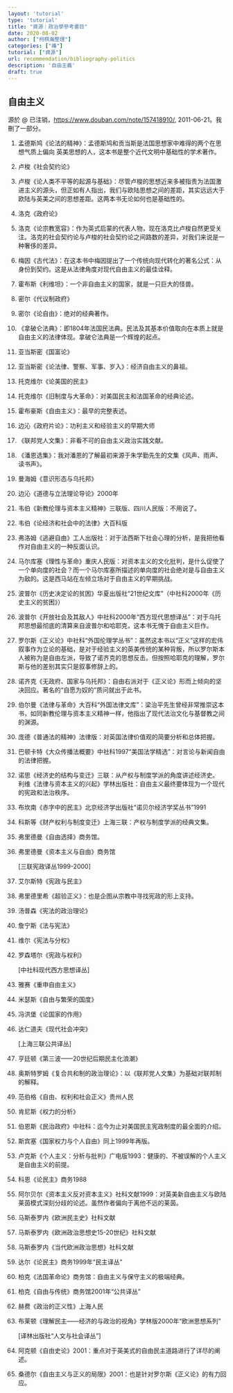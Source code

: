 ```yaml
---
layout: 'tutorial'
type: 'tutorial'
title: "資源｜政治學參考書目"
date: 2020-08-02
author: ["柯棋瀚整理"]
categories: ["襍"]
tutorial: ["資源"]
url: recommendation/bibliography-politics
description: '自由主義'
draft: true
---
```


## 自由主义

源於 @ 已注销，https://www.douban.com/note/157418910/, 2011-06-21。我刪了一部分。

1. 孟德斯鸠《论法的精神》：孟德斯鸠和贡当斯是法国思想家中难得的两个在思想气质上偏向 英美思想的人，这本书是整个近代文明中基础性的学术著作。  

2. 卢梭《社会契约论》  

3. 卢梭《论人类不平等的起源与基础》：尽管卢梭的思想近来多被指责为法国激进主义的源头，但正如有人指出，我们与欧陆思想之间的差距，其实远远大于欧陆与英美之间的思想差距。这两本书无论如何也是基础性的。  

4. 洛克《政府论》  

5. 洛克《论宗教宽容》：作为英式启蒙的代表人物，现在洛克比卢梭自然更受关注。洛克的社会契约论与卢梭的社会契约论之间路数的差异，对我们来说是一种奢侈的差异。  

6. 梅因《古代法》：在这本书中梅因提出了一个传统向现代转化的著名公式：从身份到契约。这是从法律角度对现代自由主义的最佳诠释。  

7. 霍布斯《利维坦》：一个非自由主义的国家，就是一只巨大的怪兽。  

8. 密尔《代议制政府》  

9. 密尔《论自由》：绝对的经典著作。  

10. 《拿破仑法典》：即1804年法国民法典。民法及其基本价值取向在本质上就是自由主义的法律体现。拿破仑法典是一个辉煌的起点。  

11. 亚当斯密《国富论》  

12. 亚当斯密《论法律、警察、军事、岁入》：经济自由主义的鼻祖。  

13. 托克维尔《论美国的民主》  

14. 托克维尔《旧制度与大革命》：对美国民主和法国革命的经典论述。  

15. 霍布豪斯《自由主义》：最早的完整表述。  

16. 边沁《政府片论》：功利主义和经验主义的早期大师  

17. 《联邦党人文集》：非看不可的自由主义政治实践文献。  

18. 《潘恩选集》：我对潘恩的了解最初来源于朱学勤先生的文集《风声、雨声、读书声》。  

19. 曼海姆《意识形态与乌托邦》  

20. 边沁《道德与立法理论导论》2000年  

21. 韦伯《新教伦理与资本主义精神》三联版、四川人民版：不用说了。  

22. 韦伯《论经济和社会中的法律》大百科版  

23. 弗洛姆《逃避自由》工人出版社：对于法西斯下社会心理的分析，是我把他看作对自由主义的一种反面认识。 

24. 马尔库塞《理性与革命》重庆人民版：对资本主义的文化批判，是什么促使了一个单向度的社会？而一个马尔库塞所描述的单向度的社会绝对是与自由主义为敌的。这是西马站在左倾立场对于自由主义的早期挑战。  

25. 波普尔《历史决定论的贫困》华夏出版社“21世纪文库”（中社科2000年《历史主义的贫困》）  

26. 波普尔《开放社会及其敌人》中社科2000年“西方现代思想译丛”：对于乌托邦思想最彻底的清算来自波普尔和哈耶克，这本书无愧于自由主义巨作。  

27. 罗尔斯《正义论》中社科“外国伦理学丛书”：虽然这本书以“正义”这样的宏伟叙事作为立论的基础，是对于经验主义的英美传统的某种背叛，所以罗尔斯本人被称为是自由左派，导致了诺齐克的思想反击。但按照哈耶克的理解，罗尔斯与他的差别其实只是叙事修辞上的。  

28. 诺齐克《无政府、国家与乌托邦》：自由右派对于《正义论》形而上倾向的坚决回应。著名的“自愿为奴的”质问就出于此书。  

29. 伯尔曼《法律与革命》大百科“外国法律文库”：梁治平先生曾经非常推崇这本书，如同新教伦理与资本主义精神一样，他指出了现代法治文化与基督教之间的渊源。  

30. 庞德《普通法的精神》法律版：对英国法律价值观的简要分析和总体把握。  

31. 巴顿卡特《大众传播法概要》中社科1997“美国法学精选”：对言论与新闻自由的法律把握。  

32. 诺思《经济史的结构与变迁》三联：从产权与制度学派的角度讲述经济史。  
    利维《法律与资本主义的兴起》学林出版社：自由主义最终要体现为一个现代的宪政和法治秩序。  

33. 布坎南《赤字中的民主》北京经济学出版社“诺贝尔经济学奖丛书”1991  

34. 科斯等《财产权利与制度变迁》上海三联：产权与制度学派的经典文集。  

35. 弗里德曼《自由选择》商务馆。  

36. 弗里德曼《资本主义与自由》商务馆  

    [三联宪政译丛1999-2000]  

37. 艾尔斯特《宪政与民主》  

38. 弗里德里希《超验正义》：也是企图从宗教中寻找宪政的形上支持。  

39. 汤普森《宪法的政治理论》  

40. 詹宁斯《法与宪法》  

41. 维尔《宪法与分权》  

42. 罗森塔尔《宪政与权利》  

    [中社科现代西方思想译丛]  

43. 雅赛《重申自由主义》  

44. 米瑟斯《自由与繁荣的国度》  

45. 冯洪堡《论国家的作用》  

46. 达仁道夫《现代社会冲突》  

    [上海三联公共译丛]  

47. 亨廷顿《第三波——20世纪后期民主化浪潮》  

48. 奥斯特罗姆《复合共和制的政治理论》：以《联邦党人文集》为基础对联邦制的解释。  

49. 范伯格《自由、权利和社会正义》贵州人民  

50. 肯尼斯《权力的分析》  

51. 伯恩斯《民治政府》中社科：迄今为止对美国民主宪政制度的最全面的介绍。  

52. 斯宾塞《国家权力与个人自由》同上1999年再版。  

53. 卢克斯《个人主义：分析与批判》广电版1993：健康的、不被误解的个人主义是自由主义的前提。  

54. 科恩《论民主》商务1988  

55. 阿尔贝尔《资本主义反对资本主义》社科文献1999：对英美新自由主义与欧陆莱茵模式深刻分歧的论述。虽然作者偏向于离他不远的莱茵。  

56. 马斯泰罗内《欧洲民主史》社科文献  

57. 马斯泰罗内《欧洲政治思想史15-20世纪》社科文献  

58. 马斯泰罗内《当代欧洲政治思想》社科文献  

59. 达尔《论民主》商务1999年“民主译丛”  

60. 柏克《法国革命论》商务馆：自由主义与保守主义的极端经典。  

61. 柏克《自由与传统》商务馆2001年“公共译丛”  

62. 赫费《政治的正义性》上海人民  

63. 布莱顿《理解民主——经济的与政治的视角》学林版2000年“欧洲思想系列”  

    [译林出版社“人文与社会译丛”]  

64. 阿克顿《自由史论》2001：重点对于英美式的自由民主道路进行了详尽的阐述。  

65. 桑德尔《自由主义与正义的局限》2001：也是针对罗尔斯《正义论》的有力回应。  

    